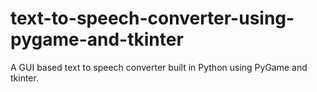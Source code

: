 # text-to-speech-converter-using-pygame-and-tkinter

A GUI based text to speech converter built in Python using PyGame and tkinter.
